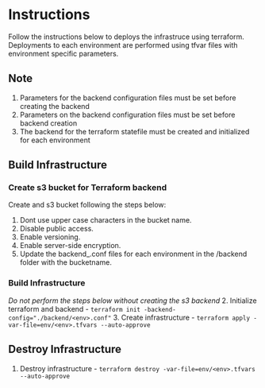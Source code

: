 # Instructions
 Follow the instructions below to deploys the infrastruce using terraform.
 Deployments to each environment are performed using tfvar files with environment specific parameters.

## Note
1. Parameters for the backend configuration files must be set before creating the backend 
2. Parameters on the backend configuration files must be set before backend creation
3. The backend for the terraform statefile must be created and initialized for each environment


## Build Infrastructure
### Create s3 bucket for Terraform backend
Create and s3 bucket following the steps below:

1. Dont use upper case characters in the bucket name.
2. Disable public access.
3. Enable versioning.
4. Enable server-side encryption.
5. Update the backend_<env>.conf files for each environment in the /backend folder with the bucketname.

### Build Infrastructure
 *Do not perform the steps below without creating the s3 backend*
2. Initialize terraform and backend - `terraform init -backend-config="./backend/<env>.conf"`
3. Create infrastructure - `terraform apply -var-file=env/<env>.tfvars --auto-approve`

## Destroy Infrastructure
1. Destroy infrastructure - `terraform destroy -var-file=env/<env>.tfvars --auto-approve`
